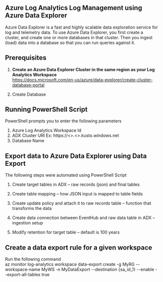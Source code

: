 ## Azure Log Analytics Log Management using Azure Data Explorer  
Azure Data Explorer is a fast and highly scalable data exploration service for log and telemetry data. 
To use Azure Data Explorer, you first create a cluster, and create one or more databases in that cluster. 
Then you ingest (load) data into a database so that you can run queries against it.

## Prerequisites
1.	**Create an Azure Data Explorer Cluster in the same region as your Log Analytics Workspace**  
	https://docs.microsoft.com/en-us/azure/data-explorer/create-cluster-database-portal

2. Create Database

## Running PowerShell Script

PowerShell prompts you to enter the following parameters

1. Azure Log Analytics Workspace Id
2. ADX Cluster URI 
   Ex: https://<<ADXClusterName>>.<<region>>.kusto.windows.net
3. Database Name

## Export data to Azure Data Explorer using Data Export  
The following steps were automated using PowerShell Script

1. Create target tables in ADX – raw records (json) and final tables  

2. Create table mapping – how JSON input is mapped to table fields  

3. Create update policy and attach it to raw records table – function that transforms the data  

4. Create data connection between EventHub and raw data table in ADX – ingestion setup  

5. Modify retention for target table – default is 100 years  

## Create a data export rule for a given workspace 

Run the following command  
az monitor log-analytics workspace data-export create -g MyRG --workspace-name MyWS -n MyDataExport --destination {sa_id_1} --enable --export-all-tables true  




